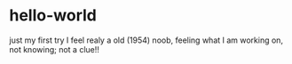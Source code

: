 # hello-world
just my first try
I feel realy a old (1954) noob, feeling what I am working on, not knowing;
not a clue!!
